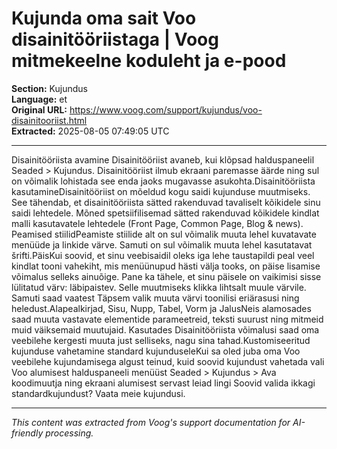 # Kujunda oma sait Voo disainitööriistaga | Voog mitmekeelne koduleht ja e-pood

**Section:** Kujundus  
**Language:** et  
**Original URL:** https://www.voog.com/support/kujundus/voo-disainitooriist.html  
**Extracted:** 2025-08-05 07:49:05 UTC

---

Disainitööriista avamine
Disainitööriist avaneb, kui klõpsad halduspaneelil Seaded > Kujundus.  Disainitööriist ilmub ekraani paremasse äärde ning sul on võimalik lohistada see enda jaoks mugavasse asukohta.Disainitööriista kasutamineDisainitööriist on mõeldud kogu saidi kujunduse muutmiseks. See tähendab, et disainitööriista sätted rakenduvad tavaliselt kõikidele sinu saidi lehtedele. Mõned spetsiifilisemad sätted rakenduvad kõikidele kindlat malli kasutavatele lehtedele (Front Page, Common Page, Blog & news).
Peamised stiilidPeamiste stiilide alt on sul võimalik muuta lehel kuvatavate menüüde ja linkide värve. Samuti on sul võimalik muuta lehel kasutatavat šrifti.PäisKui soovid, et sinu veebisaidil oleks iga lehe taustapildi peal veel kindlat tooni vahekiht, mis menüünupud hästi välja tooks, on päise lisamise võimalus selleks ainuõige. Pane ka tähele, et sinu päisele on vaikimisi sisse lülitatud värv: läbipaistev. Selle muutmiseks klikka lihtsalt muule värvile. Samuti saad vaatest Täpsem valik muuta värvi toonilisi eriärasusi ning heledust.Alapealkirjad, Sisu, Nupp, Tabel, Vorm ja JalusNeis alamosades saad muuta vastavate elementide parameetreid, teksti suurust ning mitmeid muid väiksemaid muutujaid. Kasutades Disainitööriista võimalusi saad oma veebilehe kergesti muuta just selliseks, nagu sina tahad.Kustomiseeritud kujunduse vahetamine standard kujunduseleKui sa oled juba oma Voo veebilehe kujundamisega algust teinud, kuid soovid kujundust vahetada vali Voo alumisest halduspaneeli menüüst Seaded > Kujundus > Ava koodimuutja ning ekraani alumisest servast leiad lingi Soovid valida ikkagi standardkujundust? Vaata meie kujundusi.

---

*This content was extracted from Voog's support documentation for AI-friendly processing.*
